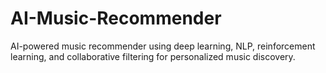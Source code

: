 # AI-Music-Recommender
AI-powered music recommender using deep learning, NLP, reinforcement learning, and collaborative filtering for personalized music discovery.
